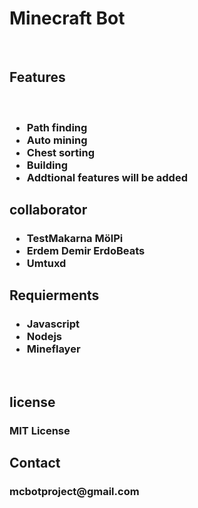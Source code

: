 <h1>Minecraft Bot</h1><br>
<h2>Features</h2><br>
<h3>
<ul>
  <li>Path finding</li>
  <li>Auto mining</li>
  <li>Chest sorting</li>
  <li>Building</li>
  <li>Addtional features will be added</li>
</ul>
</h3>

<h2>collaborator</h2>
<h3>
<ul>
  <li>TestMakarna MölPi</li>
  <li>Erdem Demir ErdoBeats</li>
  <li>Umtuxd</li>
</ul>
</h3>
</h3>
<h2>Requierments</h2>
<h3>
<ul>
  <li>Javascript</li>
  <li>Nodejs</li>
  <li>Mineflayer</li>
</ul>
</h3>
<br>
<h2>license</h2>
<h3>MIT License</h3>
<h2>Contact</h2>
<h3>mcbotproject@gmail.com</h3>







